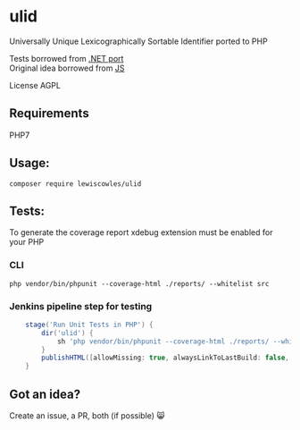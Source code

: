 # ulid
Universally Unique Lexicographically Sortable Identifier ported to PHP

Tests borrowed from [.NET port](https://github.com/fvilers/ulid.net)  
Original idea borrowed from [JS](https://github.com/alizain/ulid)  

License AGPL

## Requirements

PHP7

## Usage:

`composer require lewiscowles/ulid`

## Tests:

To generate the coverage report xdebug extension must be enabled for your PHP

### CLI

`php vendor/bin/phpunit --coverage-html ./reports/ --whitelist src`

### Jenkins pipeline step for testing

```Groovy
    stage('Run Unit Tests in PHP') {
        dir('ulid') {
            sh 'php vendor/bin/phpunit --coverage-html ./reports/ --whitelist src'
        }
        publishHTML([allowMissing: true, alwaysLinkToLastBuild: false, keepAll: true, reportDir: 'ulid/reports', reportFiles: 'index.html', reportName: 'PHPUnit Coverage'])
    }
```

## Got an idea?

Create an issue, a PR, both (if possible) :smile_cat:
